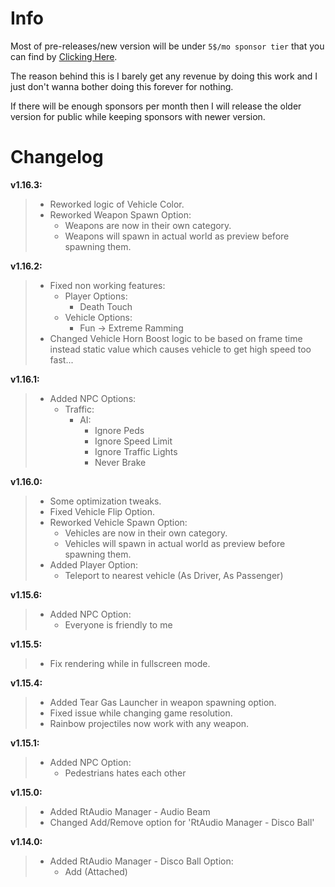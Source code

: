 # Info
Most of pre-releases/new version will be under `5$/mo sponsor tier` that you can find by [Clicking Here](https://github.com/sponsors/sneakyevil). 

The reason behind this is I barely get any revenue by doing this work and I just don't wanna bother doing this forever for nothing. 

If there will be enough sponsors per month then I will release the older version for public while keeping sponsors with newer version.

# Changelog

__v1.16.3:__
> - Reworked logic of Vehicle Color.
> - Reworked Weapon Spawn Option:
>     - Weapons are now in their own category.
>     - Weapons will spawn in actual world as preview before spawning them.

__v1.16.2:__
> - Fixed non working features:
>     - Player Options: 
>         - Death Touch
>     - Vehicle Options: 
>         - Fun -> Extreme Ramming
> - Changed Vehicle Horn Boost logic to be based on frame time instead static value which causes vehicle to get high speed too fast...

__v1.16.1:__
> - Added NPC Options:
>     - Traffic:
>         - AI:
>             - Ignore Peds
>             - Ignore Speed Limit
>             - Ignore Traffic Lights
>             - Never Brake

__v1.16.0:__
> - Some optimization tweaks.
> - Fixed Vehicle Flip Option.
> - Reworked Vehicle Spawn Option:
>     - Vehicles are now in their own category.
>     - Vehicles will spawn in actual world as preview before spawning them.
> - Added Player Option:
>     - Teleport to nearest vehicle (As Driver, As Passenger)

__v1.15.6:__
> - Added NPC Option:
>    - Everyone is friendly to me

__v1.15.5:__
> - Fix rendering while in fullscreen mode.

__v1.15.4:__
> - Added Tear Gas Launcher in weapon spawning option.
> - Fixed issue while changing game resolution.
> - Rainbow projectiles now work with any weapon.

__v1.15.1:__
> - Added NPC Option:
>     - Pedestrians hates each other

__v1.15.0:__
> - Added RtAudio Manager - Audio Beam
> - Changed Add/Remove option for 'RtAudio Manager - Disco Ball'

__v1.14.0:__
> - Added RtAudio Manager - Disco Ball Option:
>     - Add (Attached)

